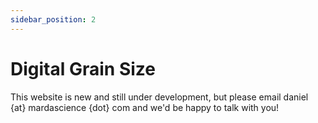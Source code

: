 ```yaml
---
sidebar_position: 2
---
```


# Digital Grain Size

This website is new and still under development, but please email daniel {at} mardascience {dot} com and we'd be happy to talk with you!
